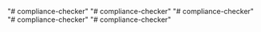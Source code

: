 "# compliance-checker" "# compliance-checker" 
"# compliance-checker" 
"# compliance-checker" 
"# compliance-checker" 
